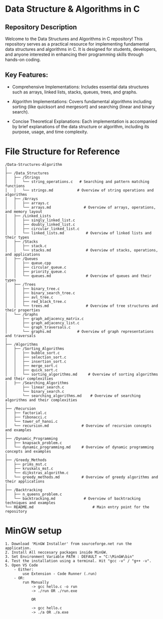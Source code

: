 # Data Structure & Algorithms in C

## Repository Description
Welcome to the Data Structures and Algorithms in C repository! This repository serves as a practical resource for implementing fundamental data structures and algorithms in C. It is designed for students, developers, and anyone interested in enhancing their programming skills through hands-on coding.

## Key Features:
* Comprehensive Implementations: 
Includes essential data structures such as arrays, linked lists, stacks, queues, trees, and graphs.

* Algorithm Implementations: 
Covers fundamental algorithms including sorting (like quicksort and mergesort) and searching (linear and binary search).

* Concise Theoretical Explanations: 
Each implementation is accompanied by brief explanations of the data structure or algorithm, including its purpose, usage, and time complexity.

# **File Structure for Reference**
```
/Data-Structures-Algorithm
│
├── /Data_Structures
│   ├── /Strings
│   │   └── string_operations.c   # Searching and pattern matching functions
│   │   └── strings.md           # Overview of string operations and algorithms
│   ├── /Arrays
│   │   ├── arrays.c
│   │   └── arrays.md               # Overview of arrays, operations, and memory layout
│   ├── /Linked_Lists
│   │   ├── singly_linked_list.c
│   │   ├── doubly_linked_list.c
│   │   ├── circular_linked_list.c
│   │   └── linked_lists.md          # Overview of linked lists and their types
│   ├── /Stacks
│   │   ├── stack.c
│   │   └── stacks.md                # Overview of stacks, operations, and applications
│   ├── /Queues
│   │   ├── queue.cpp
│   │   ├── circular_queue.c
│   │   ├── priority_queue.c
│   │   └── queues.md                # Overview of queues and their types
│   ├── /Trees
│   │   ├── binary_tree.c
│   │   ├── binary_search_tree.c
│   │   ├── avl_tree.c
│   │   ├── red_black_tree.c
│   │   └── trees.md                 # Overview of tree structures and their properties 
│   └── /Graphs
│       ├── graph_adjacency_matrix.c
│       ├── graph_adjacency_list.c
│       └── graph_traversals.c
│       └── graphs.md            # Overview of graph representations and traversals 
│   
├── /Algorithms
│   ├── /Sorting_Algorithms
│   │   ├── bubble_sort.c
│   │   ├── selection_sort.c
│   │   ├── insertion_sort.c
│   │   ├── merge_sort.c
│   │   ├── quick_sort.c
│   │   └── sorting_algorithms.md     # Overview of sorting algorithms and their complexities 
│   ├── /Searching_Algorithms
│       ├── linear_search.c
│       └── binary_search.c
│       └── searching_algorithms.md    # Overview of searching algorithms and their complexities 
│   
├── /Recursion
│   ├── factorial.c
│   ├── fibonacci.c
│   └── tower_of_hanoi.c
│   └── recursion.md               # Overview of recursion concepts and examples 
│   
├── /Dynamic_Programming
│   ├── knapsack_problem.c
│   └── dynamic_programming.md     # Overview of dynamic programming concepts and examples 
│   
├── /Greedy_Methods
│   ├── prims_mst.c
│   ├── kruskals_mst.c
│   └── dijkstras_algorithm.c
│   └── greedy_methods.md          # Overview of greedy algorithms and their applications 
│   
├── /Backtracking
│   ├── n_queens_problem.c
│   └── backtracking.md             # Overview of backtracking techniques and examples 
└── README.md                           # Main entry point for the repository 
```
# MinGW setup
    1. Download 'MinGW Installer' from sourceforge.net run the application.
    2. Install All neccesary packages inside MinGW.
    3. Set Environment Variable PATH : DEFAULT = "C:\MinGW\bin"
    4. Test the installation using a terminal. Hit "gcc -v" / "g++ -v".
    5. Open VS Code
        - Either:
            use Extension - Code Runner (.run) 
        - OR: 
            run Manually
                -> gcc hello.c -o run
                -> ./run OR ./run.exe 

                OR

                -> gcc hello.c
                -> ./a OR ./a.exe
